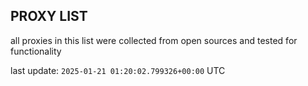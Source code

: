 ## PROXY LIST

all proxies in this list were collected from open sources and tested for functionality

last update: `2025-01-21 01:20:02.799326+00:00` UTC